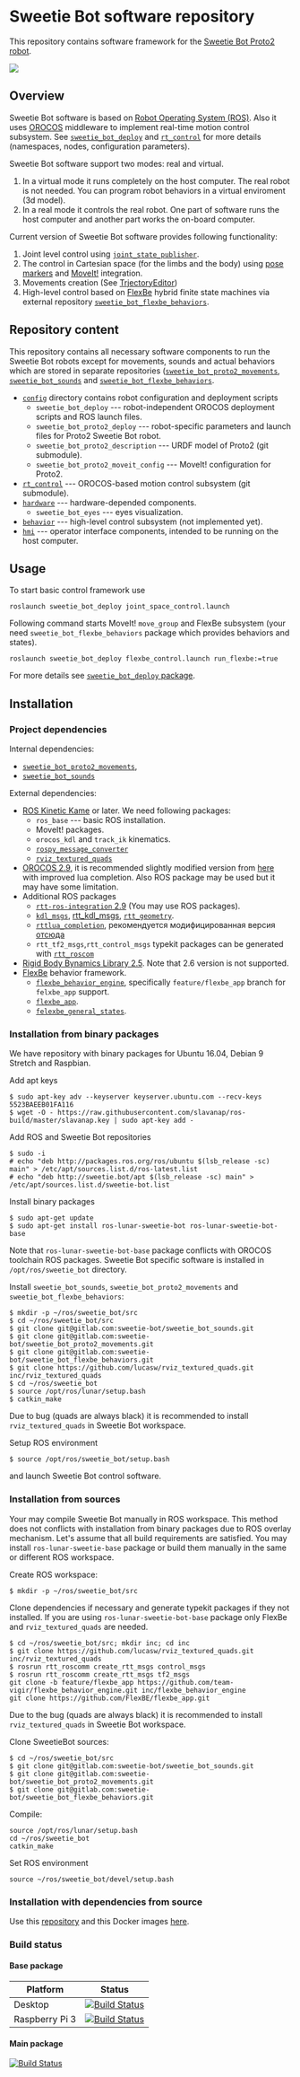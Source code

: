 Sweetie Bot software repository 
===================================

This repository contains software framework for the [Sweetie Bot Proto2 robot](http://sweetie.bot).

![](doc/figures/control-system.png)

## Overview

Sweetie Bot software is based on [Robot Operating System (ROS)](http://wiki.ros.org/ROS/Introduction). Also it uses [OROCOS](http://www.orocos.org/wiki/orocos/toolchain/getting-started) middleware to implement real-time motion control subsystem. See [`sweetie_bot_deploy`](config/sweetie_bot_deploy) and  [`rt_control`](rt_control) for more details (namespaces, nodes, configuration parameters).

Sweetie Bot software support two modes: real and virtual. 
1. In a virtual mode it runs completely on the host computer. The real robot is not needed. You can program robot behaviors in a virtual enviroment (3d model). 
2. In a real mode it controls the real robot. One part of software runs the host computer and another part works the on-board computer. 

Current version of Sweetie Bot software provides following functionality:
1. Joint level control using [`joint_state_publisher`](http://wiki.ros.org/joint_state_publisher).
2. The control in Cartesian space (for the limbs and the body) using [pose markers](hmi/sweetie_bot_rviz_interactions) and [MoveIt!](https://moveit.ros.org/) integration.
3. Movements creation (See [TrjectoryEditor](hmi/sweetie_bot_joint_trajectory_editor))
4. High-level control based on [FlexBe](http://philserver.bplaced.net/fbe/) hybrid finite state machines via external repository [`sweetie_bot_flexbe_behaviors`](https://gitlab.com/sweetie-bot/sweetie_bot_flexbe_behaviors).

<!-- Watch the Software demonstration video [here](https://www.youtube.com/watch?v=FTKn_fK0Puo): -->

## Repository content

This repository contains all necessary software components to run the Sweetie Bot robots except for movements, sounds and actual behaviors which are stored in separate repositories
([`sweetie_bot_proto2_movements`](https://gitlab.com/sweetie-bot/sweetie_bot_proto2_movements), [`sweetie_bot_sounds`](https://gitlab.com/sweetie-bot/sweetie_bot_sounds) and 
[`sweetie_bot_flexbe_behaviors`](https://gitlab.com/sweetie-bot/sweetie_bot_flexbe_behaviors).

* [`config`](config) directory contains robot configuration and deployment scripts
    * `sweetie_bot_deploy` --- robot-independent OROCOS deployment scripts and ROS launch files.
	* `sweetie_bot_proto2_deploy` --- robot-specific parameters and launch files for Proto2 Sweetie Bot robot.
	* `sweetie_bot_proto2_description` --- URDF model of Proto2 (git submodule).
	* `sweetie_bot_proto2_moveit_config` --- MoveIt! configuration for Proto2.
* [`rt_control`](https://gitlab.com/sweetie-bot/sweetie_bot_rt_control) --- OROCOS-based motion control subsystem (git submodule).
* [`hardware`](hardware) --- hardware-depended components.
    * `sweetie_bot_eyes` --- eyes visualization.
* [`behavior`](behavior) --- high-level control subsystem (not implemented yet).
* [`hmi`](hmi) --- operator interface components, intended to be running on the host computer.

## Usage

To start basic control framework use 

    roslaunch sweetie_bot_deploy joint_space_control.launch

Following command starts MoveIt! `move_group` and FlexBe subsystem (your need `sweetie_bot_flexbe_behaviors` package which provides behaviors and states).

    roslaunch sweetie_bot_deploy flexbe_control.launch run_flexbe:=true

For more details see [`sweetie_bot_deploy` package](config/sweetie_bot_deploy).

## Installation

### Project dependencies

Internal dependencies:
* [`sweetie_bot_proto2_movements`](https://gitlab.com/sweetie-bot/sweetie_bot_proto2_movements), 
* [`sweetie_bot_sounds`](https://gitlab.com/sweetie-bot/sweetie_bot_sounds)

External dependencies:

* [ROS Kinetic Kame](http://wiki.ros.org/kinetic/Installation) or later. We need following packages:
    * `ros_base` --- basic ROS installation.
	* MoveIt! packages.
	* `orocos_kdl` and `track_ik` kinematics.
	* [`rospy_message_converter`](https://github.com/baalexander/rospy_message_converter)
	* [`rviz_textured_quads`](https://github.com/lucasw/rviz_textured_quads)
* [OROCOS 2.9](https://github.com/orocos-toolchain/orocos_toolchain), it is recommended slightly modified version from [here](https://github.com/disRecord) with improved lua completion. Also ROS package may be used but it may have some limitation. 
* Additional ROS packages
    * [`rtt-ros-integration` 2.9](https://github.com/orocos/rtt_ros_integration) (You may use ROS packages).
    * [`kdl_msgs`](https://github.com/orocos/kdl_msgs), [rtt_kdl_msgs](https://github.com/orocos/rtt_kdl_msgs), [`rtt_geometry`](https://github.com/orocos/rtt_geometry).
    * [`rttlua_completion`](https://github.com/orocos-toolchain/rttlua_completion), рекомендуется модифицированная версия [отсюда](https://github.com/disRecord)
    * `rtt_tf2_msgs`,`rtt_control_msgs` typekit packages can be generated with [`rtt_roscom`](https://github.com/orocos/rtt_ros_integration/tree/toolchain-2.9/rtt_roscomm)
* [Rigid Body Bynamics Library 2.5](https://rbdl.bitbucket.io/). Note that 2.6 version is not supported.
* [FlexBe](http://philserver.bplaced.net/fbe/) behavior framework.
	* [`flexbe_behavior_engine`](https://github.com/team-vigir/flexbe_behavior_engine/tree/feature/flexbe_app), specifically `feature/flexbe_app` branch for `felxbe_app` support.
	* [`flexbe_app`](https://github.com/FlexBE/flexbe_app).
    * [`felexbe_general_states`](https://github.com/FlexBE/generic_flexbe_states).

### Installation from binary packages

We have repository with binary packages for Ubuntu 16.04, Debian 9 Stretch and Raspbian. 

Add apt keys
```
$ sudo apt-key adv --keyserver keyserver.ubuntu.com --recv-keys 5523BAEEB01FA116
$ wget -O - https://raw.githubusercontent.com/slavanap/ros-build/master/slavanap.key | sudo apt-key add -
```

Add ROS and Sweetie Bot repositories
```
$ sudo -i
# echo "deb http://packages.ros.org/ros/ubuntu $(lsb_release -sc) main" > /etc/apt/sources.list.d/ros-latest.list
# echo "deb http://sweetie.bot/apt $(lsb_release -sc) main" > /etc/apt/sources.list.d/sweetie-bot.list
```

Install binary packages
```
$ sudo apt-get update
$ sudo apt-get install ros-lunar-sweetie-bot ros-lunar-sweetie-bot-base
```
Note that `ros-lunar-sweetie-bot-base` package conflicts with OROCOS toolchain ROS packages.
Sweetie Bot specific software is installed in `/opt/ros/sweetie_bot` directory. 

Install `sweetie_bot_sounds`, `sweetie_bot_proto2_movements` and `sweetie_bot_flexbe_behaviors`: 
```
$ mkdir -p ~/ros/sweetie_bot/src
$ cd ~/ros/sweetie_bot/src
$ git clone git@gitlab.com:sweetie-bot/sweetie_bot_sounds.git
$ git clone git@gitlab.com:sweetie-bot/sweetie_bot_proto2_movements.git
$ git clone git@gitlab.com:sweetie-bot/sweetie_bot_flexbe_behaviors.git
$ git clone https://github.com/lucasw/rviz_textured_quads.git inc/rviz_textured_quads
$ cd ~/ros/sweetie_bot
$ source /opt/ros/lunar/setup.bash
$ catkin_make
```
Due to bug (quads are always black) it is recommended to install `rviz_textured_quads` in Sweetie Bot workspace.

Setup ROS environment 
```
$ source /opt/ros/sweetie_bot/setup.bash
```
and launch Sweetie Bot control software.

### Installation from sources

Your may compile Sweetie Bot manually in ROS workspace. This method does not conflicts with installation from binary packages due to ROS overlay mechanism.
Let's assume that all build requirements are satisfied. You may install `ros-lunar-sweetie-base` package or build them manually in the same or different ROS workspace.

Create ROS workspace:
```
$ mkdir -p ~/ros/sweetie_bot/src 
```

Clone dependencies if necessary and generate typekit packages if they not installed. 
If you are using `ros-lunar-sweetie-bot-base` package only FlexBe and `rviz_textured_quads` are needed.
```
$ cd ~/ros/sweetie_bot/src; mkdir inc; cd inc
$ git clone https://github.com/lucasw/rviz_textured_quads.git inc/rviz_textured_quads
$ rosrun rtt_roscomm create_rtt_msgs control_msgs
$ rosrun rtt_roscomm create_rtt_msgs tf2_msgs
git clone -b feature/flexbe_app https://github.com/team-vigir/flexbe_behavior_engine.git inc/flexbe_behavior_engine
git clone https://github.com/FlexBE/flexbe_app.git
```
Due to the bug (quads are always black) it is recommended to install `rviz_textured_quads` in Sweetie Bot workspace.

Clone SweetieBot sources:
```
$ cd ~/ros/sweetie_bot/src
$ git clone git@gitlab.com:sweetie-bot/sweetie_bot_sounds.git
$ git clone git@gitlab.com:sweetie-bot/sweetie_bot_proto2_movements.git
$ git clone git@gitlab.com:sweetie-bot/sweetie_bot_flexbe_behaviors.git
```
Compile:
```
source /opt/ros/lunar/setup.bash
cd ~/ros/sweetie_bot
catkin_make
``` 
Set ROS environment
```
source ~/ros/sweetie_bot/devel/setup.bash
```

### Installation with  dependencies from source

Use this [repository](https://github.com/slavanap/ros-build) and this Docker images [here](https://hub.docker.com/r/slavanap/ros-build/tags/).

### Build status

#### Base package

Platform        | Status
----------------|--------------
Desktop         | [![Build Status](https://travis-ci.org/slavanap/ros-build.svg?branch=master)](https://travis-ci.org/slavanap/ros-build)
Raspberry Pi 3  | [![Build Status](https://travis-ci.org/slavanap/ros-build.svg?branch=rpi3)](https://travis-ci.org/slavanap/ros-build/branches)

#### Main package

[![Build Status](https://gitlab.com/sweetie-bot/sweetie_bot/badges/devel/build.svg)](https://gitlab.com/sweetie-bot/sweetie_bot/pipelines)

